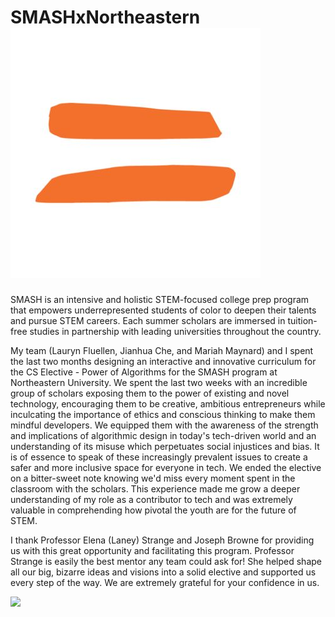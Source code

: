 # SMASHxNortheastern ![](https://github.com/shriyadh/SMASHxNortheastern/blob/main/images/1659055539376.jfif)

SMASH is an intensive and holistic STEM-focused college prep program that empowers underrepresented students of color to deepen their talents and pursue STEM careers. Each summer scholars are immersed in tuition-free studies in partnership with leading universities throughout the country.

My team (Lauryn Fluellen, Jianhua Che, and Mariah Maynard) and I spent the last two months designing an interactive and innovative curriculum for the CS Elective - Power of Algorithms for the SMASH program at Northeastern University. We spent the last two weeks with an incredible group of scholars exposing them to the power of existing and novel technology, encouraging them to be creative, ambitious entrepreneurs while inculcating the importance of ethics and conscious thinking to make them mindful developers. We equipped them with the awareness of the strength and implications of algorithmic design in today's tech-driven world and an understanding of its misuse which perpetuates social injustices and bias. It is of essence to speak of these increasingly prevalent issues to create a safer and more inclusive space for everyone in tech. We ended the elective on a bitter-sweet note knowing we'd miss every moment spent in the classroom with the scholars. This experience made me grow a deeper understanding of my role as a contributor to tech and was extremely valuable in comprehending how pivotal the youth are for the future of STEM.

I thank Professor Elena (Laney) Strange and Joseph Browne for providing us with this great opportunity and facilitating this program. Professor Strange is easily the best mentor any team could ask for! She helped shape all our big, bizarre ideas and visions into a solid elective and supported us every step of the way. We are extremely grateful for your confidence in us.

![](https://github.com/shriyadh/SMASHxNortheastern/blob/main/images/Presentation1.gif)
